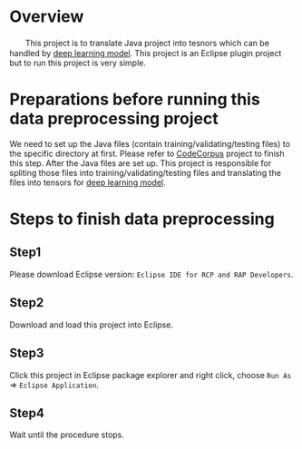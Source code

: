 # Overview
　　This project is to translate Java project into tesnors which can be handled by [deep learning model](https://github.com/GrowingCode/FrameTokenMemAtten). This project is an Eclipse plugin project but to run this project is very simple. 

# Preparations before running this data preprocessing project
We need to set up the Java files (contain training/validating/testing files) to the specific directory at first. Please refer to [CodeCorpus](https://github.com/GrowingCode/CodeCorpus) project to finish this step. 
After the Java files are set up. This project is responsible for spliting those files into training/validating/testing files and translating the files into tensors for [deep learning model](https://github.com/GrowingCode/FrameTokenMemAtten). 

# Steps to finish data preprocessing
## Step1 
Please download Eclipse version: `Eclipse IDE for RCP and RAP Developers`. 

## Step2 
Download and load this project into Eclipse. 

## Step3 
Click this project in Eclipse package explorer and right click, choose `Run As` => `Eclipse Application`. 

## Step4 
Wait until the procedure stops. 

